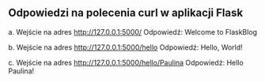 ## Odpowiedzi na polecenia curl w aplikacji Flask

a. Wejście na adres http://127.0.0.1:5000/
   Odpowiedź: Welcome to FlaskBlog

b. Wejście na adres http://127.0.0.1:5000/hello
   Odpowiedź: Hello, World!

c. Wejście na adres http://127.0.0.1:5000/hello/Paulina
   Odpowiedź: Hello Paulina!
